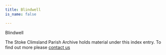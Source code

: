 ```yaml
---
title: Blindwell
is_name: false

---
```


Blindwell


The Stoke Climsland Parish Archive holds material under this index entry. To find out more please [contact us](/contact/)
